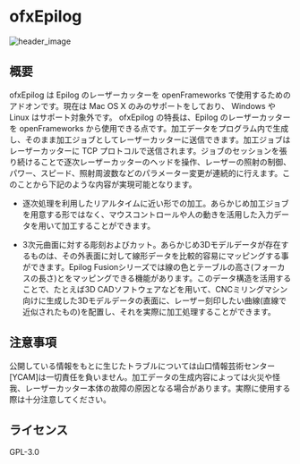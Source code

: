 # ofxEpilog

![header_image](https://cloud.githubusercontent.com/assets/222761/18414970/ecb88974-781a-11e6-9594-ba0818ba8341.jpg)

## 概要
ofxEpilog は Epilog のレーザーカッターを openFrameworks で使用するためのアドオンです。現在は Mac OS X のみのサポートをしており、 Windows や Linux はサポート対象外です。
ofxEpilog の特長は、Epilog のレーザーカッターを openFrameworks から使用できる点です。加工データをプログラム内で生成し、そのまま加工ジョブとしてレーザーカッターに送信できます。加工ジョブはレーザーカッターに TCP プロトコルで送信されます。ジョブのセッションを張り続けることで逐次レーザーカッターのヘッドを操作、レーザーの照射の制御、パワー、スピード、照射周波数などのパラメーター変更が連続的に行えます。このことから下記のような内容が実現可能となります。

- 逐次処理を利用したリアルタイムに近い形での加工。あらかじめ加工ジョブを用意する形ではなく、マウスコントロールや人の動きを活用した入力データを用いて加工することができます。

- 3次元曲面に対する彫刻およびカット。あらかじめ3Dモデルデータが存在するものは、その外表面に対して線形データを比較的容易にマッピングする事ができます。Epilog Fusionシリーズでは線の色とテーブルの高さ(フォーカスの長さ)とをマッピングできる機能があります。このデータ構造を活用することで、たとえば3D CADソフトウェアなどを用いて、CNCミリングマシン向けに生成した3Dモデルデータの表面に、レーザー刻印したい曲線(直線で近似されたもの)を配置し、それを実際に加工処理することができます。

## 注意事項
公開している情報をもとに生じたトラブルについては山口情報芸術センター[YCAM]は一切責任を負いません。加工データの生成内容によっては火災や怪我、レーザーカッター本体の故障の原因となる場合があります。実際に使用する際は十分注意してください。

## ライセンス
GPL-3.0

